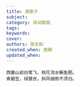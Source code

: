 ```yaml
---
title: 渔歌子
subject: 
category: 诗词歌赋
tags: 
keywords: 
cover: 
authors: 张志和
created_when: 唐朝
updated_when: 
---
```


```
西塞山前白鹭飞，桃花流水鳜鱼肥。
青箬笠，绿蓑衣，斜风细雨不须归。
```
